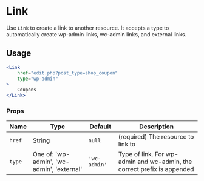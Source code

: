 Link
===

Use `Link` to create a link to another resource. It accepts a type to automatically
create wp-admin links, wc-admin links, and external links.

## Usage

```jsx
<Link
	href="edit.php?post_type=shop_coupon"
	type="wp-admin"
>
	Coupons
</Link>
```

### Props

Name | Type | Default | Description
--- | --- | --- | ---
`href` | String | `null` | (required) The resource to link to
`type` | One of: 'wp-admin', 'wc-admin', 'external' | `'wc-admin'` | Type of link. For wp-admin and wc-admin, the correct prefix is appended

